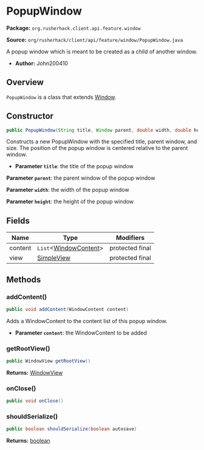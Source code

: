 # PopupWindow

**Package:** `org.rusherhack.client.api.feature.window`

**Source:** `org/rusherhack/client/api/feature/window/PopupWindow.java`

A popup window which is meant to be created as a child of another window.
* **Author:** John200410



## Overview

`PopupWindow` is a class that extends [Window](/client/api/feature/window/Window.md).

## Constructor

```java
public PopupWindow(String title, Window parent, double width, double height)
```

Constructs a new PopupWindow with the specified title, parent window, and size. The position of the popup window is centered relative to the parent
window.
* **Parameter `title`**: the title of the popup window


**Parameter `parent`**: the parent window of the popup window


**Parameter `width`**: the width of the popup window


**Parameter `height`**: the height of the popup window



## Fields

| Name | Type | Modifiers |
|------|------|----------|
| content | `List`<[WindowContent](/client/api/ui/window/content/WindowContent.md)> | protected final |
| view | [SimpleView](/client/api/ui/window/view/SimpleView.md) | protected final |


## Methods

### addContent()

```java
public void addContent(WindowContent content)
```

Adds a WindowContent to the content list of this popup window.
* **Parameter `content`**: the WindowContent to be added



### getRootView()

```java
public WindowView getRootView()
```

**Returns:** [WindowView](/client/api/ui/window/view/WindowView.md)

### onClose()

```java
public void onClose()
```

### shouldSerialize()

```java
public boolean shouldSerialize(boolean autosave)
```

**Returns:** [boolean](https://docs.oracle.com/en/java/javase/21/docs/api/java.base/java/lang/Boolean.html)

